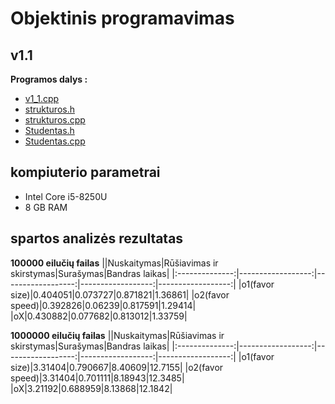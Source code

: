 # Objektinis programavimas

## v1.1

**Programos dalys :**
* [v1_1.cpp](https://github.com/siveta/Uzduotis_2/blob/v1.1/v1_1.cpp)
* [strukturos.h](https://github.com/siveta/Uzduotis_2/blob/v1.1/strukturos.h)
* [strukturos.cpp](https://github.com/siveta/Uzduotis_2/blob/v1.1/strukturos.cpp)
* [Studentas.h](https://github.com/siveta/Uzduotis_2/blob/v1.1/Studentas.h)
* [Studentas.cpp](https://github.com/siveta/Uzduotis_2/blob/v1.1/Studentas.cpp)

## kompiuterio parametrai
* Intel Core i5-8250U
* 8 GB RAM 

## spartos analizės rezultatas

**100000 eilučių failas**
||Nuskaitymas|Rūšiavimas ir skirstymas|Surašymas|Bandras laikas|
|:--------------:|------------------:|------------------:|------------------:|------------------:|
|o1(favor size)|0.404051|0.073727|0.871821|1.36861|
|o2(favor speed)|0.392826|0.06239|0.817591|1.29414|
|oX|0.430882|0.077682|0.813012|1.33759|

**1000000 eilučių failas**
||Nuskaitymas|Rūšiavimas ir skirstymas|Surašymas|Bandras laikas|
|:--------------:|------------------:|------------------:|------------------:|------------------:|
|o1(favor size)|3.31404|0.790667|8.40609|12.7155|
|o2(favor speed)|3.31404|0.701111|8.18943|12.3485|
|oX|3.21192|0.688959|8.13868|12.1842|
